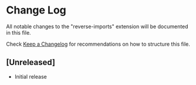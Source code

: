 # Change Log

All notable changes to the "reverse-imports" extension will be documented in this file.

Check [Keep a Changelog](http://keepachangelog.com/) for recommendations on how to structure this file.

## [Unreleased]

- Initial release